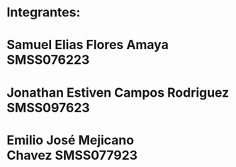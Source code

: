 # Integrantes:
# Samuel Elias Flores Amaya SMSS076223
# Jonathan Estiven Campos Rodriguez SMSS097623 
# Emilio José Mejicano Chavez SMSS077923
